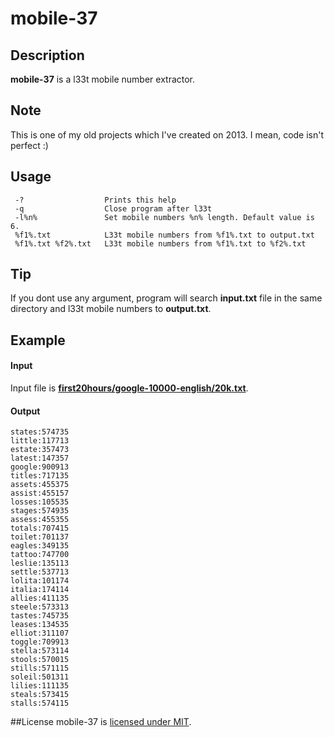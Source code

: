 # mobile-37

## Description
**mobile-37** is a l33t mobile number extractor.

## Note
This is one of my old projects which I've created on 2013. I mean, code isn't perfect :)

## Usage
```
 -?                  Prints this help
 -q                  Close program after l33t
 -l%n%               Set mobile numbers %n% length. Default value is 6.
 %f1%.txt            L33t mobile numbers from %f1%.txt to output.txt
 %f1%.txt %f2%.txt   L33t mobile numbers from %f1%.txt to %f2%.txt
```

## Tip
If you dont use any argument, program will search **input.txt** file in the same directory and l33t mobile numbers to **output.txt**.

## Example
#### Input
Input file is [**first20hours/google-10000-english/20k.txt**](https://github.com/first20hours/google-10000-english/blob/master/20k.txt).
#### Output
```
states:574735
little:117713
estate:357473
latest:147357
google:900913
titles:717135
assets:455375
assist:455157
losses:105535
stages:574935
assess:455355
totals:707415
toilet:701137
eagles:349135
tattoo:747700
leslie:135113
settle:537713
lolita:101174
italia:174114
allies:411135
steele:573313
tastes:745735
leases:134535
elliot:311107
toggle:709913
stella:573114
stools:570015
stills:571115
soleil:501311
lilies:111135
steals:573415
stalls:574115
```

##License
mobile-37 is [licensed under MIT](https://github.com/otanim/mobile-37/blob/master/LICENSE).